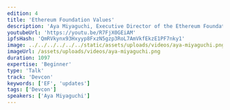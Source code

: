 ```yaml
---
edition: 4
title: 'Ethereum Foundation Values'
description: 'Aya Miyaguchi, Executive Director of the Ethereum Foundation, discusses the values, philosophy, structure & purpose of the EF, as well as her history & thoughts on decentralization, and urges us to remember why we continue to build Ethereum.'
youtubeUrl: 'https://youtu.be/R7FjX0GEiAM'
ipfsHash: 'QmRVkynx93Hxyyp8FxzN5gzp3RoL7AmVkfEkzE1PF7nky1'
image: ../../../../../../static/assets/uploads/videos/aya-miyaguchi.png
imageUrl: /assets/uploads/videos/aya-miyaguchi.png
duration: 1097
expertise: 'Beginner'
type: 'Talk'
track: 'Devcon'
keywords: ['EF', 'updates']
tags: ['Devcon']
speakers: ['Aya Miyaguchi']
---
```


